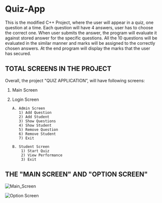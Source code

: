 # Quiz-App
This is the modified C++ Project, where the user will appear in a quiz, one question at a time. Each question will have 4 answers, user has to choose the correct one. When user submits the answer, the program will evaluate it against stored answer for the specific questions. All the 10 questions will be evaluated in the similar manner and marks will be assigned to the correctly chosen answers. At the end program will display the marks that the user has secured. 

## TOTAL SCREENS IN THE PROJECT
Overall, the project "QUIZ APPLICATION”, will have following screens:
1. Main Screen
2. Login Screen
         
       A. Admin Screen
          1) Add Question
          2) Add Student
          3) Show Questions
          4) Show Student
          5) Remove Question
          6) Remove Student
          7) Exit
    
       B. Student Screen
           1) Start Quiz
           2) View Performance
           3) Exit
           
## THE "MAIN SCREEN" AND "OPTION SCREEN"
![Main_Screen](https://user-images.githubusercontent.com/77681258/153747946-0bd3ab04-70da-49b6-9c87-6d9d7a37a532.jpg)


![Option Screen](https://user-images.githubusercontent.com/77681258/153747950-0052e679-79f2-4cae-ba08-f94a7a76d77a.jpg)

